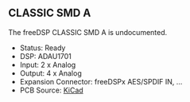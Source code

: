 <h2>CLASSIC SMD A</h2>
<p>The freeDSP CLASSIC SMD A is undocumented.&nbsp;</p>
<ul>
<li>Status: Ready</li>
<li>DSP: ADAU1701</li>
<li>Input: 2 x Analog</li>
<li>Output: 4 x Analog</li>
<li>Expansion Connector: freeDSPx AES/SPDIF IN, &hellip;</li>
<li>PCB Source: <a href="https://github.com/freeDSP/freeDSP-CLASSIC-SMD-A" target="_blank" rel="noopener">KiCad</a></li>
</ul>
